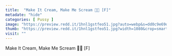```yaml
---
title:  "Make It Cream, Make Me Scream 🥵💦 [F]"
metadate: "hide"
categories: [ Pussy ]
image: "https://preview.redd.it/1hnl1gstfeo51.jpg?auto=webp&s=dd0c9e69db749680dc686afae308a8d7ed869cb1"
thumb: "https://preview.redd.it/1hnl1gstfeo51.jpg?width=1080&crop=smart&auto=webp&s=ecc415825dd336a55bfae1677170c37141b98ca5"
visit: ""
---
```

Make It Cream, Make Me Scream 🥵💦 [F]
